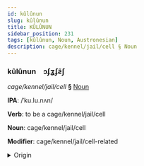 ```yaml
---
id: kûlûnun
slug: kûlûnun
title: KÛLÛNUN
sidebar_position: 231
tags: [kûlûnun, Noun, Austronesian]
description: cage/kennel/jail/cell § Noun
---
```


### kûlûnun&emsp;<span kind="abugida">ɔʄʓʄƨ̃ʃ</span>

*cage/kennel/jail/cell* **§** [Noun](../../tags/Noun)

**IPA**: /ˈku.lu.nʌn/

**Verb**: to be a cage/kennel/jail/cell

**Noun**: cage/kennel/jail/cell

**Modifier**: cage/kennel/jail/cell-related

<details>
    <summary>Origin</summary>
    Tagalog ᜃᜓᜎᜓᜅᜈ᜔ kúlúngan [ˌkuˈlu.ŋɐn]<br/>
    <em>Austronesian Language Family</em>
</details>